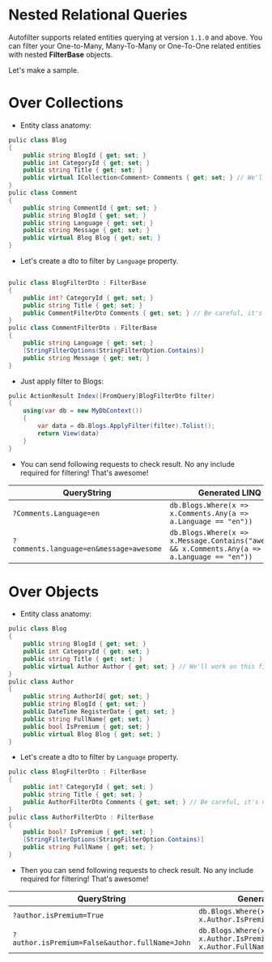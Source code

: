 # Nested Relational Queries
Autofilter supports related entities querying at version `1.1.0` and above. You can filter your One-to-Many, Many-To-Many or One-To-One related entities with nested **FilterBase** objects.

Let's make a sample.


# Over Collections

- Entity class anatomy:
```csharp
pulic class Blog
{
    public string BlogId { get; set; }
    public int CategoryId { get; set; }
    public string Title { get; set; } 
    public virtual ICollection<Comment> Comments { get; set; } // We'll work on this field
}
pulic class Comment
{
    public string CommentId { get; set; }
    public string BlogId { get; set; }
    public string Language { get; set; }
    public string Message { get; set; } 
    public virtual Blog Blog { get; set; }
}
```

- Let's create a dto to filter by `Language` property.

```csharp

pulic class BlogFilterDto : FilterBase
{
    public int? CategoryId { get; set; }
    public string Title { get; set; } 
    public CommentFilterDto Comments { get; set; } // Be careful, it's not a collection and same name with entity.
}
pulic class CommentFilterDto : FilterBase
{
    public string Language { get; set; }
    [StringFilterOptions(StringFilterOption.Contains)]
    public string Message { get; set; }
}
```

- Just apply filter to Blogs:
```csharp
pulic ActionResult Index([FromQuery]BlogFilterDto filter)
{
	using(var db = new MyDbContext())
	{
	    var data = db.Blogs.ApplyFilter(filter).Tolist();
	    return View(data)
	}
}
```
- You can send following requests to check result. No any include required for filtering! That's awesome!

| QueryString | Generated LINQ |
| --- | --- |
|`?Comments.Language=en` | `db.Blogs.Where(x => x.Comments.Any(a => a.Language == "en"))` |
| `?comments.language=en&message=awesome` | `db.Blogs.Where(x => x.Message.Contains("awesome") && x.Comments.Any(a => a.Language == "en"))`


# Over Objects
- Entity class anatomy:
```csharp
pulic class Blog
{
    public string BlogId { get; set; }
    public int CategoryId { get; set; }
    public string Title { get; set; } 
    public virtual Author Author { get; set; } // We'll work on this field
}
pulic class Author
{
    public string AuthorId{ get; set; }
    public string BlogId { get; set; }
    public DateTime RegisterDate { get; set; }
    public string FullName{ get; set; }
    public bool IsPremium { get; set; }
    public virtual Blog Blog { get; set; }
}
```

- Let's create a dto to filter by `Language` property.

```csharp
pulic class BlogFilterDto : FilterBase
{
    public int? CategoryId { get; set; }
    public string Title { get; set; } 
    public AuthorFilterDto Comments { get; set; } // Be careful, it's not a collection and same name with entity.
}
pulic class AuthorFilterDto : FilterBase
{
    public bool? IsPremium { get; set; }
    [StringFilterOptions(StringFilterOption.Contains)]
    public string FullName { get; set; }
}
```

- Then you can send following requests to check result. No any include required for filtering! That's awesome!

| QueryString | Generated LINQ |
| --- | --- |
|`?author.isPremium=True` | `db.Blogs.Where(x => x.Author.IsPremium == true` |
|`?author.isPremium=False&author.fullName=John` | `db.Blogs.Where(x => x.Author.IsPremium == false && x.Author.FullName.Contains("John")`
